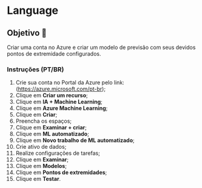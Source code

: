 # Language

## Objetivo 🎯
Criar uma conta no Azure e criar um modelo de previsão com seus devidos pontos de extremidade configurados.

### Instruções (PT/BR) 
1. Crie sua conta no Portal da Azure pelo link: (https://azure.microsoft.com/pt-br);
2. Clique em **Criar um recurso**;
3. Clique em **IA + Machine Learning**;
4. Clique em **Azure Machine Learning**;
5. Clique em **Criar**;
6. Preencha os espaços;
7. Clique em **Examinar + criar**;
8. Clique em **ML automatizado**;
9. Clique em **Novo trabalho de ML automatizado**;
10. Crie ativo de dados;
11. Realize configurações de tarefas;
12. Clique em **Examinar**;
13. Clique em **Modelos**;
14. Clique em **Pontos de extremidades**;
15. Clique em **Testar**.
